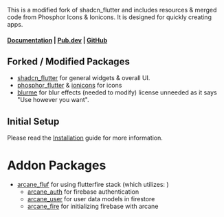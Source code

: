 This is a modified fork of shadcn_flutter and includes resources & merged code from Phosphor Icons & Ionicons. It is designed for quickly creating apps. 

#### [Documentation](https://tome.arcane.art) | [Pub.dev](https://pub.dev/packages/arcane) | [GitHub](https://github.com/ArcaneArts/arcane)

## Forked / Modified Packages
- [shadcn_flutter](https://pub.dev/packages/shadcn_flutter) for general widgets & overall UI. 
- [phosphor_flutter](https://pub.dev/packages/phosphor_flutter) & [ionicons](https://pub.dev/packages/ionicons) for icons
- [blurme](https://pub.dev/packages/blurme) for blur effects (needed to modify) license unneeded as it says "Use however you want".

## Initial Setup

Please read the [Installation](https://tome.arcane.art/#/installation) guide for more information.

# Addon Packages
- [arcane_fluf](https://pub.dev/packages/arcane_crud) for using flutterfire stack (which utilizes: )
  - [arcane_auth](https://pub.dev/packages/arcane_auth) for firebase authentication
  - [arcane_user](https://pub.dev/packages/arcane_user) for user data models in firestore
  - [arcane_fire](https://pub.dev/packages/arcane_fire) for initializing firebase with arcane
